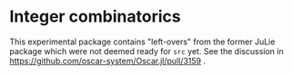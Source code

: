 # Integer combinatorics

This experimental package contains "left-overs" from the former JuLie package which were not deemed ready for `src` yet.
See the discussion in https://github.com/oscar-system/Oscar.jl/pull/3159 .
